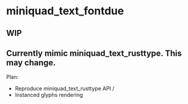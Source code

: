 # miniquad_text_fontdue

## WIP
## Currently mimic miniquad_text_rusttype. This may change. 

Plan:
* Reproduce miniquad_text_rusttype API \/
* Instanced glyphs rendering
